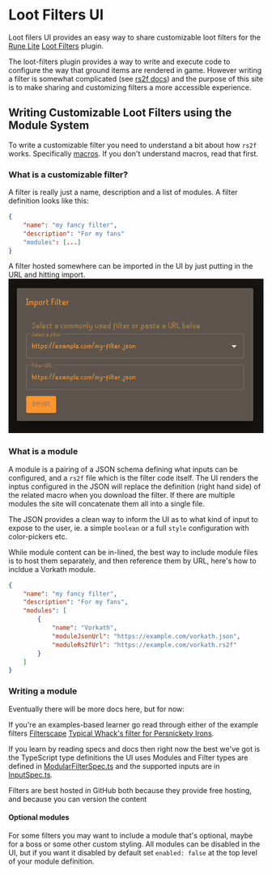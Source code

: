 # Loot Filters UI

Loot filers UI provides an easy way to share customizable loot filters for the [Rune Lite](https://runelite.net/) [Loot Filters](https://runelite.net/plugin-hub/show/loot-filters) plugin.

The loot-filters plugin provides a way to write and execute code to configure the way that ground items are rendered in game. However writing a filter is somewhat complicated (see [rs2f docs](https://github.com/riktenx/loot-filters/blob/userguide/README.md))
and the purpose of this site is to make sharing and customizing filters a more accessible experience.

## Writing Customizable Loot Filters using the Module System

To write a customizable filter you need to understand a bit about how `rs2f` works. Specifically [macros](https://github.com/riktenx/loot-filters/blob/userguide/filter-lang.md#macros). If you don't understand macros, read that first.

### What is a customizable filter?

A filter is really just a name, description and a list of modules. A filter definition looks like this:

```json
{
    "name": "my fancy filter",
    "description": "For my fans"
    "modules": [...]
}
```

A filter hosted somewhere can be imported in the UI by just putting in the URL and hitting import.
![./images/filter_import.png](./images/filter_import.png)

### What is a module

A module is a pairing of a JSON schema defining what inputs can be configured, and a `rs2f` file which is the filter code itself. The UI renders the inptus configured in the JSON will replace the definition (right hand side) of the related macro when you download the filter. If there are multiple modules the site will concatenate them all into a single file.

The JSON provides a clean way to inform the UI as to what kind of input to expose to the user, ie. a simple `boolean` or a full `style` configuration with color-pickers etc.

While module content can be in-lined, the best way to include module files is to host them separately, and then reference them by URL, here's how to incldue a Vorkath module.

```json
{
    "name": "my fancy filter",
    "description": "For my fans",
    "modules": [
        {
            "name": "Vorkath",
            "moduleJsonUrl": "https://example.com/vorkath.json",
            "moduleRs2fUrl": "https://example.com/vorkath.rs2f"
        }
    ]
}
```

### Writing a module

Eventually there will be more docs here, but for now:

If you're an examples-based learner go read through either of the example filters [Filterscape](https://github.com/riktenx/filterscape/) [Typical Whack's filter for Persnickety Irons](https://github.com/typical-whack/loot-filters-modules).

If you learn by reading specs and docs then right now the best we've got is the TypeScript type definitions the UI uses Modules and Filter types are defined in [ModularFilterSpec.ts](https://github.com/Kaqemeex/loot-filters-ui/blob/main/src/types/ModularFilterSpec.ts) and the supported inputs are in [InputSpec.ts](https://github.com/Kaqemeex/loot-filters-ui/blob/main/src/types/InputsSpec.ts).

Filters are best hosted in GitHub both because they provide free hosting, and because you can version the content

#### Optional modules

For some filters you may want to include a module that's optional, maybe for a boss or some other custom styling.
All modules can be disabled in the UI, but if you want it disabled by default set `enabled: false` at the top level of your module definition.
